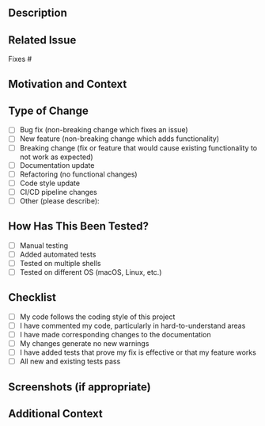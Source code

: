 ## Description
<!-- Provide a brief summary of the changes in this PR -->

## Related Issue
<!-- Please link to the issue this PR resolves, if applicable -->
Fixes #

## Motivation and Context
<!-- Why is this change required? What problem does it solve? -->

## Type of Change
<!-- Please mark the appropriate option -->
- [ ] Bug fix (non-breaking change which fixes an issue)
- [ ] New feature (non-breaking change which adds functionality)
- [ ] Breaking change (fix or feature that would cause existing functionality to not work as expected)
- [ ] Documentation update
- [ ] Refactoring (no functional changes)
- [ ] Code style update
- [ ] CI/CD pipeline changes
- [ ] Other (please describe):

## How Has This Been Tested?
<!-- Please describe the tests that you ran to verify your changes -->
- [ ] Manual testing
- [ ] Added automated tests
- [ ] Tested on multiple shells
- [ ] Tested on different OS (macOS, Linux, etc.)

## Checklist
<!-- Please check all that apply -->
- [ ] My code follows the coding style of this project
- [ ] I have commented my code, particularly in hard-to-understand areas
- [ ] I have made corresponding changes to the documentation
- [ ] My changes generate no new warnings
- [ ] I have added tests that prove my fix is effective or that my feature works
- [ ] All new and existing tests pass

## Screenshots (if appropriate)
<!-- Add screenshots to help explain your changes -->

## Additional Context
<!-- Add any other context about the PR here -->
